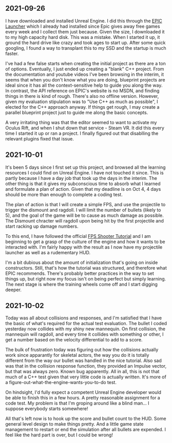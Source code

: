 ## 2021-09-26

I have downloaded and installed Unreal Engine. I did this through the [EPIC Launcher](https://www.epicgames.com/store/en-US/download) which I already had installed since Epic gives away free games every week and I collect them just because. Given the size, I downloaded it to my high capacity hard disk. This was a mistake. When I started it up, it ground the hard drive like crazy and took ages to start up. After some quick googling, I found a way to transplant this to my SSD and the startup is much faster.

I've had a few false starts when creating the initial project as there are a ton of options. Eventually, I just ended up creating a "blank" C++ project. From the documentation and youtube videos I've been browsing in the interim, it seems that when you don't know what you are doing, blueprint projects are ideal since it has all the context-sensitive help to guide you along the way. In contrast, the API reference on EPIC's website is no MSDN, and finding things in there is kind of rough. There's also no offline version. However, given my evaluation stipulation was to "Use C++ as much as possible", I elected for the C++ approach anyway. If things get rough, I may create a parallel blueprint project just to guide me along the basic concepts.

A very irritating thing was that the editor seemed to want to activate my Oculus Rift, and when I shut down that service - Steam VR. It did this every time I started it up or ran a project. I finally figured out that disablling the relevant plugins fixed that issue.

## 2021-10-01

It's been 5 days since I first set up this project, and browsed all the learning resources I could find on Unreal Engine. I have not touched it since. This is partly because I have a day job that took up the days in the interim. The other thing is that it gives my subconscious time to absorb what I learned and formulate a plan of action. Given that my deadline is on Oct 4, 4 days should be more than enough to complete a coding test.

The plan of action is that I will create a simple FPS, and use the projectile to trigger the dismount and ragdoll. I will limit the number of bullets (likely to 5), and the goal of the game will be to cause as much damage as possible. The Dismount chracter will ragdoll upon being hit by the first projectile and start racking up damage numbers.

To this end, I have followed the official [FPS Shooter Tutorial](https://docs.unrealengine.com/4.27/en-US/ProgrammingAndScripting/ProgrammingWithCPP/CPPTutorials/FirstPersonShooter/) and I am beginning to get a grasp of the culture of the engine and how it wants to be interacted with. I'm fairly happy with the result as I now have my projectile launcher as well as a rudementary HUD.

I'm a bit dubious about the amount of initialization that's going on inside constructors. Still, that's how the tutorial was structured, and therefore what EPIC recommends. There's probably better practices in the way to set things up, but right now my focus isn't on being perfect but simply learning. The next stage is where the training wheels come off and I start digging deeper.


## 2021-10-02

Today was all about collisions and responses, and I'm satisfied that I have the basic of what's required for the actual test evaluation. The bullet I coded yesterday now collides with my shiny new mannequin. On first collision, the mannequin will ragdoll, and every time it collides with something or other, I get a number based on the velocity differential to add to a score.

The bulk of frustration today was figuring out how the collisions actually work since apparantly for skeletal actors, the way you do it is totally different from the way our bullet was handled in the nice tutorial. Also sad was that in the collision response function, they provided an Impulse vector, but that was always zero. Known bug apparently. All in all, this is not that much of a C++ test given that very little code is actually written. It's more of a figure-out-what-the-engine-wants-you-to-do test.

On hindsight, I'd fully expect a competent Unreal Engine developer would be able to finish this in a few hours. A pretty reasonable assignment for a code test. My problem is that I'm groping around like a blind man... I suppose everybody starts somewhere!

All that's left now is to hook up the score and bullet count to the HUD. Some general level design to make things pretty. And a little game state management to restart or end the simulation after all bullets are expended. I feel like the hard part is over, but I could be wrong!
